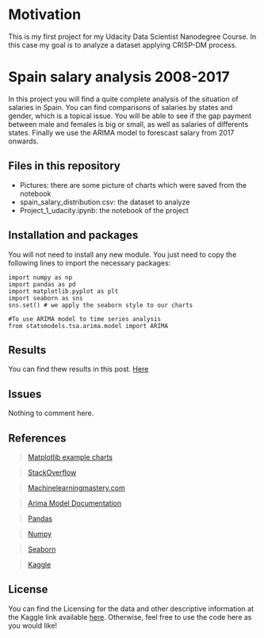 # Motivation
This is my first project for my Udacity Data Scientist Nanodegree Course. In this case my goal is to analyze a dataset applying CRISP-DM process. 

# Spain salary analysis 2008-2017

In this project you will find a quite complete analysis of the situation of salaries in Spain. You can find comparisons of salaries by states and gender, which is a topical issue. You will be able to see if the gap payment between male and females is big or small, as well as salaries of differents states. Finally we use the ARIMA model to forescast salary from 2017 onwards.

## Files in this repository
- Pictures: there are some picture of charts which were saved from the notebook
- spain_salary_distribution.csv: the dataset to analyze
- Project_1_udacity.ipynb: the notebook of the project
## Installation and packages
You will not need to install any new module. You just need to copy the following lines to import the necessary packages:
``` 
import numpy as np
import pandas as pd
import matplotlib.pyplot as plt
import seaborn as sns
sns.set() # we apply the seaborn style to our charts

#To use ARIMA model to time series analysis
from statsmodels.tsa.arima.model import ARIMA
```

## Results
You can find thew results in this post. [Here](https://julio-94.medium.com/is-there-really-a-gender-pay-gap-in-spain-e5e5ec7c9e8)
## Issues
Nothing to comment here.

## References
> [Matplotlib example charts](https://pythonspot.com/matplotlib-bar-chart/)

> [StackOverflow](https://stackoverflow.com/)

> [Machinelearningmastery.com](https://machinelearningmastery.com/time-series-forecasting-methods-in-python-cheat-sheet/)

> [Arima Model Documentation](https://www.statsmodels.org/stable/generated/statsmodels.tsa.arima.model.ARIMA.html)

> [Pandas](https://pandas.pydata.org/)

> [Numpy](https://numpy.org/)

> [Seaborn](https://seaborn.pydata.org/)

> [Kaggle](https://www.kaggle.com/)


## License
You can find the Licensing for the data and other descriptive information at the Kaggle link available [here](https://www.kaggle.com/jtljtl/spain-salary-distribution). Otherwise, feel free to use the code here as you would like!
